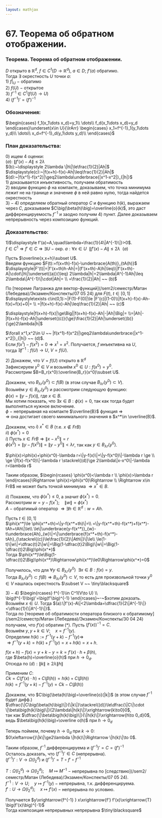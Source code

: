 ```yaml
---  
layout: mathjax  
---  
```

  
# 67. Теорема об обратном отображении.  
  
### Теорема. Теорема об обратном отображении.  
$D$ открыто в $\mathbb{R}^d,~f\in C^1(D\to\mathbb{R}^d),~a\in D;~f'(a)$ обратимо.  
Тогда $\exists$  окрестность $U$ точки $a:$  
$1)~f|_U~-~$обратимо  
$2)~f(U)~-$ открытое  
$3)~f^{-1}\in C^1(f(U)\to U)$  
$4)~\big(f^{-1}\big)'=\big(f'\big)^{-1}$  
  
### Обозначения:  
$\begin{cases}  
f_1(x_1\dots x_d)=y_1\\  
\dots\\  
f_d(x_1\dots x_d)=y_d  
\end{cases}\underset{x\in U}{\lrArr}  
\begin{cases}  
x_1=f^{-1}_1(y_1\dots y_d)\\  
\dots\\  
x_d=f^{-1}_d(y_1\dots y_d)\\  
\end{cases}$  
  
### План доказательства:  
$0)$ ищем 4 оценки:  
$(a):~\|f'(x)-A\|\le2\lambda$  
$(b):~\displaystyle 2\lambda \|h\|\le\frac{1}{2}|Ah|$  
$\displaystyle(c):~|f(x+h)-f(x)-Ah|\leq\frac{1}{2}|Ah|$  
$(d):~|f(x^1)-f(x^2)|\geq2\lambda\underbrace{|x^1-x^2|}_{|h|}$  
$1)$ доказывается инъективность, получаем обратимость  
$2)$ вводим функцию $\phi$ на компакте, доказываем, что точка минимума лежит не на границе и значение $\phi$ в ней равно нулю, тогда найдется окрестность  
$3)-4)$ определяем обратный оператор $C$ и функцию $h(k)$, выражаем через $C$, доказываем $C\big(\beta(h)\big)=\overline{o}(k)$, это даст дифференцируемость $f^{-1}$ и заодно получим $4)$ пункт. Далее доказываем непрерывность через композицию функций.  
  
### Доказательство:  
$1)$$\displaystyle f'(a)=A,\quad\lambda=\frac{1}{4\|A^{-1}\|}>0$.  
$f\in C^1\Rightarrow f'\in C\Rightarrow\exists U~-~$окр. $a:\forall x\in U ~~ \|f'(x)-A\|\le2\lambda ~~ (a)$  
  
Пусть $\overline{x,x+h}\subset U$.  
Введем функцию $F(t):=f(x+th)-f(x)-\underbrace{A(th)}_{tA(h)}$  
$\displaystyle|F'(t)|=|f'(x+th)h-Ah|=|(f'(x+th)-A)h|\leq\\|f'(x+th)-A|\cdot\|h\|\underset{(a)}{\leq} 2\lambda|h|=2\lambda|A^{-1}Ah|\leq 2\lambda\|A^{-1}\|\cdot|Ah|=  
\\  
=\frac{1}{2}|Ah| ~~ (b)$  
  
По [теореме Лагранжа для вектор-функций](/sem2/семестр/Матан (Лебедева)/Экзамен/Конспекты/07 05 24) для $F(t),~t\in[0,1]$  
$\displaystyle\exists c\in(0,1):~|F(1)-F(0)|\le |F'(c)|(1-0)\\|f(x+h)-f(x)-Ah-f(x)+f(x)+0|=  
\\  
=|f(x+h)-f(x)-Ah|\leq\frac{1}{2}|Ah| ~~ (c)$  
  
$\displaystyle|f(x+h)-f(x)|\ge\Big||f(x+h)-f(x)-Ah|-|Ah|\Big|=  
\\=|Ah|-|f(x+h)-f(x)-Ah|\underset{(c)}{\ge}\frac{1}{2}|Ah|\underset{(b)}{\ge}2\lambda|h|$  
  
$\forall x^1,x^2\in U ~~ |f(x^1)-f(x^2)|\geq2\lambda\underbrace{|x^1-x^2|}_{|h|} ~~ (d)$.  
Если $f(x^1)-f(x^2)=0\Rightarrow x^1=x^2$. Получается, $f$ инъективна на $U$,  
тогда $\exists f^{-1}:f(U)\to U,~V=f(U)$.  
  
$2)$ Докажем, что $V=f(U)$ открыто в $\mathbb{R}^d$  
Зафиксируем $y^0\in V$ и возьмём $x^0\in U:f(x^0)=y^0$.  
Рассмотрим $B=B_r(x^0):\overline{B_r}(x^0)\subset U$.  
  
Докажем, что $B_{\lambda r}(y^0)\subset f(B)$ (в этом случае $B_{\lambda r}(y^0)\subset V$).  
Возьмём $y\in B_{\lambda r}(y^0)$ и рассмотрим следующую функцию:  
$\phi(x)=\|y-f(x)\|$, где $x\in B$.  
Мы хотим показать, что $\exists x\in B:\phi(x)=0$, так как тогда будет выполняться нужное включение.  
$\phi~-~$непрерывная на компакте $\overline{B}$ функция $\Rightarrow$  
$\Rightarrow$ она достигает своего минимального значения в $x^*\in \overline{B}$.  
  
Докажем, что $i)~x^*\in B$ (т.е. $x\notin FrB$)  
                        $ii)$ $\phi(x^*)=0$  
$i)$ Пусть $x\in FrB\Rightarrow \|x-x^0\|=r$  
$\phi(x^0)=\|y-f(x^0)\|=\|y-y^0\|<\lambda r$, так как $y\in B_{\lambda r}(y^0)$.  
  
$\phi(x)>\phi(x)+\phi(x^0)-\lambda r=\|y-f(x)\|+\|y-f(x^0)\|-\lambda r \ge  
\\  
\ge \|f(x)-f(x^0)\|-\lambda r \stackrel{(d)}\ge 2\lambda\|x-x^0\|-\lambda r=\lambda r$  
  
Таким образом, $\begin{rcases}  
\phi(x^0)<\lambda r  
\\  
\phi(x)>\lambda r  
\end{rcases}\Rightarrow \phi(x)>\phi(x^0)\Rightarrow  
\\  
\Rightarrow x\in FrB$ не может быть точкой минимума $\Rightarrow x^*\in B$.  
  
$ii)$ Покажем, что $\phi(x^*)\le 0$, а значит $\phi(x^*)=0$.  
Рассмотрим $w=y-f(x^*)$$;\quad \|w\|=\phi(x^*)$  
$A~-~$обратимый оператор $\Rightarrow\exists h\in \mathbb{R}^d:w=Ah$.  
  
Пусть $t\in[0,1]$  
$\phi(x^*)\le \phi(x^*+th)=\|y-f(x^*+th)\|=\\  
=\|y-f(x^*+th)-f(x^*)+f(x^*)-tAh+tAh\|\le\\  
\le\|\underbrace{y-f(x^*)}_{w}-t\underbrace{Ah}_{w}\|+\|\underbrace{f(x^*+th)-f(x^*)-tAh}_{\stackrel{(c)}\le\frac{1}{2}\|Ath\|}\|\le\\  
\le(1-t)\|w\|+\dfrac{t}2\|w\|=\Big(1-\dfrac{t}2\Big)\|w\|=\Big(1-\dfrac{t}2\Big)\phi(x^*)$  
Тогда $\phi(x^*)\le\Big(1-\dfrac{t}2\Big)\phi(x^*)\Rightarrow\phi(x^*)\le0\Rightarrow\phi(x^*)=0$  
  
Получилось, что для $\forall y\in B_{\lambda r}(y^0) ~~ \exists x\in B:f(x)=y$.  
Тогда $B_{\lambda r}(y^0)\subset f(B)\Rightarrow B_{\lambda r}(y^0)\subset V$, то есть для произвольной точки $y^0\in V$ нашлась окрестность $\subset V ~~ \tiny\blacksquare$  
  
$3)-4)$ $\begin{rcases}  
f^{-1}\in C^1(V\to U)  
\\  
\big(f^{-1}\big)'=\big(f'\big)^{-1}  
\end{rcases}~-~$хотим доказать.  
Возьмём $x\in U$. Тогда $(a):\|f'(x)-A\|<2\lambda=\dfrac{1}{2\|A^{-1}\|}<\dfrac{1}{\|A^{-1}\|}$.  
Тогда по [теореме об обратимости оператора близкого к обратимому](/sem2/семестр/Матан (Лебедева)/Экзамен/Конспекты/30 04 24) получаем, что $f'(x)$ обратим $( * )$. Пусть $\big(f'(x)\big)^{-1}=C$.  
Возьмём $y,y+k\in V;\quad x=f^{-1}(y)$.  
Определим $h(k):=f^{-1}(y+k)-f^{-1}(y)\Rightarrow$  
$\Rightarrow f^{-1}(y+k)=h(k)+f^{-1}(y)=x+h(k)=x+h$.  
  
$f(x+h)-f(x)=y+k-y=k=f'(x)\cdot h+\beta(h)$,  
где $\beta(h)=\overline{o}(h)$ при $h\to 0_d$.  
Отсюда по $(d):\|k\|\ge 2\lambda \|h\|$  
  
Применим $C$:  
$Ck=C\big(f'(x)\cdot h\big)+C\big(\beta(h)\big)=h(k)+C\big(\beta(h)\big)$  
$h(k)=f^{-1}(y+k)-f^{-1}(y)=Ck-C\big(\beta(h)\big)$  
  
Докажем, что $C\big(\beta(h)\big)=\overline{o}(|k|)$ (в этом случае $f^{-1}$ будет дифф.)  
$\dfrac{\|C\big(\beta(h)\big)\|}{\|k\|}\stackrel{(d)}\le\dfrac{\|C\|\cdot \|\beta\big(h(k)\big)\|}{2\lambda\|h(k)\|}\xrightarrow{k\to0}0$,  
так как $\dfrac{\|\beta\big(h(k)\big)\|}{\|h(k)\|}\xrightarrow{h\to 0_d}0$, ведь $\beta\big(h(k)\big)=\overline o(h)$ при $h\to 0_d$  
  
Теперь поймем, почему $h\to0_d$ при $k\to 0$:  
$0\xleftarrow{}\|k\|\ge2\lambda \|h(k)\|\Rightarrow \|h(k)\|\to 0$.  
  
Таким образом, $f^{-1}$  дифференцируема и $\big(f^{-1}\big)'=C=\big(f'\big)^{-1}$  
Осталось доказать, что $\big(f^{-1}\big)'\in C$ (непрерывна).  
$\big(f^{-1}\big)':V\to\Omega(l_2^d)$ и $\big(f^{-1}\big)'=T\circ f'\circ f^{-1}$  
  
$T:\Omega(l_2^d)\to \Omega(l_2^d);\quad M\mapsto M^{-1}~-~$непрерывна по [следствию](/sem2/семестр/Матан (Лебедева)/Экзамен/Конспекты/07 05 24).  
$f^{-1}:V\to U;\quad y\mapsto f^{-1}(y)~-~$непрерывна, т.к. дифференцируема.  
$f':U\to \Omega(l_2^d);\quad x\mapsto f'(x)~-~$непрерывна по условию.  
  
Получается $y\xrightarrow{f^{-1} } x\xrightarrow{f'} f'(x)\xrightarrow{T} \big(f'(x)\big)^{-1}$  
Тогда композиция непрерывных непрерывна  $\tiny\blacksquare$  
